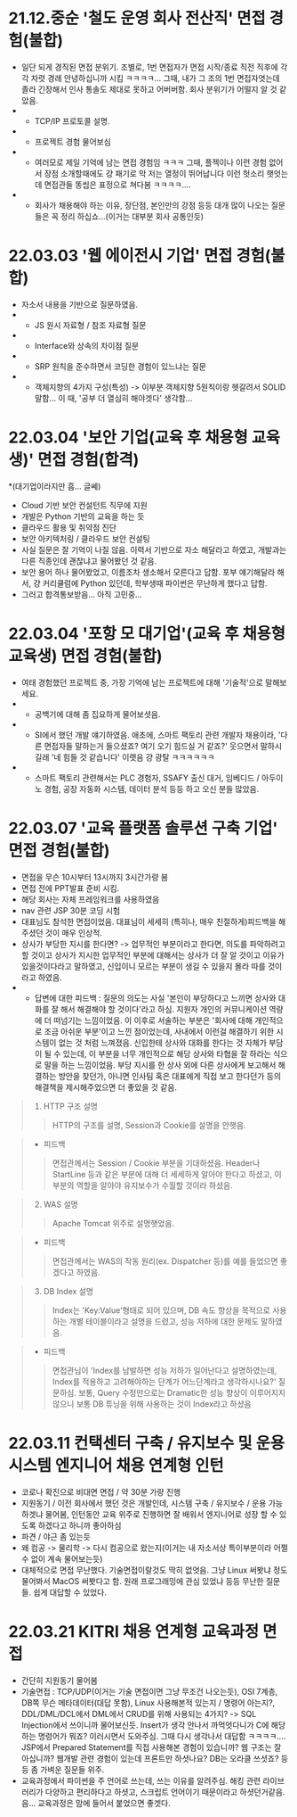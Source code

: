 21.12.중순 '철도 운영 회사 전산직' 면접 경험(불합)
=========================================
- 일단 되게 경직된 면접 분위기. 조별로, 1번 면접자가 면접 시작/종료 직전 직후에 각각 차렷 경례 안녕하십니까 시킴 ㅋㅋㅋㅋ... 그때, 내가 그 조의 1번 면접자엿는데 졸라 긴장해서 인사 통솔도 제대로 못하고 어버버함. 회사 분위기가 어떨지 알 것 같았음.
- - TCP/IP 프로토콜 설명.
- - 프로젝트 경험 물어보심
- - 여러모로 제일 기억에 남는 면접 경험임 ㅋㅋㅋ 그때, 플젝이나 이런 경험 없어서 장점 소개할때에도 걍 패기로 막 저는 열정이 뛰어납니다 이런 헛소리 햇엇는데 면접관들 똥씹은 표정으로 쳐다봄 ㅋㅋㅋㅋ....
- - 회사가 채용해야 하는 이유, 장단점, 본인만의 강점 등등 대개 많이 나오는 질문들은 꼭 정리 하십쇼...(이거는 대부분 회사 공통인듯)

22.03.03 '웹 에이전시 기업' 면접 경험(불합)
====================================
- 자소서 내용을 기반으로 질문하였음.
- - JS 원시 자료형 / 참조 자료형 질문
- - Interface와 상속의 차이점 질문
- - SRP 원칙을 준수하면서 코딩한 경험이 있느냐는 질문
- - 객체지향의 4가지 구성(특성) -> 이부분 객체지향 5원칙이랑 헷갈려서 SOLID 말함... 이 때, '공부 더 열심히 해야겟다' 생각함...

22.03.04 '보안 기업(교육 후 채용형 교육생)' 면접 경험(합격)
================================================
*(대기업이라지만 흠... 글쎄)
- Cloud 기반 보안 컨설턴트 직무에 지원
- 개발은 Python 기반의 교육을 하는 듯
- 클라우드 활용 및 취약점 진단
- 보안 아키텍처링 / 클라우드 보안 컨설팅
- 사실 질문은 잘 기억이 나질 않음. 이력서 기반으로 자소 해달라고 하였고, 개발과는 다른 직종인데 괜찮냐고 물어봤던 것 같음.
- 보안 용어 하나 물어봤었고, 이름조차 생소해서 모른다고 답함. 포부 얘기해달라 해서, 걍 커리큘럼에 Python 있던데, 학부생때 파이썬은 무난하게 했다고 답함.
- 그러고 합격통보받음... 아직 고민중...

22.03.04 '포항 모 대기업'(교육 후 채용형 교육생) 면접 경험(불합)
=====================================================
- 여태 경험했던 프로젝트 중, 가장 기억에 남는 프로젝트에 대해 '기술적'으로 말해보세요.
- - 공백기에 대해 좀 집요하게 물어보셧음.
- - SI에서 했던 개발 얘기하였음. 애초에, 스마트 팩토리 관련 개발자 채용이라, '다른 면접자들 말하는거 들으셨죠? 여기 오기 힘드실 거 같죠?' 웃으면서 말하시길래 '네 힘들 것 같습니다' 이랫음 걍 광탈 ㅋㅋㅋㅋㅋㅋ
- - 스마트 팩토리 관련해서는 PLC 경험자, SSAFY 출신 대거, 임베디드 / 아두이노 경험, 공장 자동화 시스템, 데이터 분석 등등 하고 오신 분들 많았음.

22.03.07 '교육 플랫폼 솔루션 구축 기업' 면접 경험(불합)
==============================================
- 면접을 무슨 10시부터 13시까지 3시간가량 봄
- 면접 전에 PPT발표 준비 시킴.
- 해당 회사는 자체 프레임워크를 사용하였음
- nav 관련 JSP 30분 코딩 시험
- 대표님도 참석한 면접이었음. 대표님이 세세히 (특히나, 매우 친절하게)피드백을 해주셨던 것이 매우 인상적.
- 상사가 부당한 지시를 한다면? -> 업무적인 부분이라고 한다면, 의도를 파악하려고 할 것이고 상사가 지시한 업무적인 부분에 대해서는 상사가 더 잘 알 것이고 이유가 있을것이다라고 말하였고, 신입이니 모르는 부분이 생길 수 있을지 몰라 따를 것이라고 하였음.
- - 답변에 대한 피드백 : 질문의 의도는 사실 '본인이 부당하다고 느끼면 상사와 대화를 잘 해서 해결해야 할 것이다'라고 하심. 지원자 개인의 커뮤니케이션 역량에 더 떠넘기는 느낌이었음. 이 이후로 서술하는 부분은 '회사에 대해 개인적으로 조금 아쉬운 부분'이고 느낀 점이었는데, 사내에서 이런걸 해결하기 위한 시스템이 없는 것 처럼 느껴졌음. 신입한테 상사와 대화를 한다는 것 자체가 부담이 될 수 있는데, 이 부분을 너무 개인적으로 해당 상사와 타협을 잘 하라는 식으로 말을 하는 느낌이었음. 부당 지시를 한 상사 외에 다른 상사에게 보고해서 해결하는 방안을 찾던가, 아니면 인사팀 혹은 대표에게 직접 보고 한다던가 등의 해결책을 제시해주었으면 더 좋았을 것 같음.

> 1. HTTP 구조 설명
> > HTTP의 구조를 설명, Session과 Cookie를 설명을 안햇음. 

> - 피드백
> > 면접관께서는 Session / Cookie 부분을 기대하셨음. Header나 StartLine 등과 같은 부분에 대해 더 세세하게 알아야 한다고 하셨고, 이 부분의 역할을 알아야 유지보수가 수월할 것이라 하셨음.

> 2. WAS 설명
> > Apache Tomcat 위주로 설명햇었음.

> - 피드백
> > 면접관께서는 WAS의 작동 원리(ex. Dispatcher 등)를 예를 들었으면 좋겠다고 하였음.

> 3. DB Index 설명
> > Index는 'Key:Value'형태로 되어 있으며, DB 속도 향상을 목적으로 사용하는 개별 테이블이라고 설명을 드렸고, 성능 저하에 대한 문제도 말하였음.

> - 피드백
> > 면접관님이 'Index를 남발하면 성능 저하가 일어난다고 설명하였는데, Index를 적용하고 고려해야하는 단계가 어느단계라고 생각하시나요?' 질문하심.
> > 보통, Query 수정만으로는 Dramatic한 성능 향상이 이루어지지 않으니 보통 DB 튜닝을 위해 사용하는 것이 Index라고 하셨음

22.03.11 컨택센터 구축 / 유지보수 및 운용 시스템 엔지니어 채용 연계형 인턴
===========================================================
- 코로나 확진으로 비대면 면접 / 약 30분 가량 진행
- 지원동기 / 이전 회사에서 했던 것은 개발인데, 시스템 구축 / 유지보수 / 운용 가능 하겟냐 물어봄, 인턴동안 교육 위주로 진행하면 잘 배워서 엔지니어로 성장 할 수 있도록 하겠다고 하니까 좋아하심
- 파견 / 야근 좀 있는듯
- 왜 컴공 -> 물리학 -> 다시 컴공으로 왔는지(이거는 내 자소서상 특이부분이라 어쩔 수 없이 계속 물어보는듯)
- 대체적으로 면접 무난했다. 기술면접이랄것도 딱히 없엇음. 그냥 Linux 써봣냐 정도 물어봐서 MacOS 써봣다고 함. 원래 프로그래밍에 관심 있었냐 등등 무난한 질문들. 쉽게 대답할 수 있었다.

22.03.21 KITRI 채용 연계형 교육과정 면접
==================================
- 간단히 지원동기 물어봄
- 기술면접 : TCP/UDP(이거는 기술 면접이면 그냥 무조건 나오는듯), OSI 7계층, DB쪽 무슨 메타데이터(대답 못함), Linux 사용해본적 있는지 / 명령어 아는지?, DDL/DML/DCL에서 DML에서 CRUD를 위해 사용되는 4가지? -> SQL Injection에서 쓰이니까 물어보신듯. Insert가 생각 안나서 까먹엇다니가 C에 해당하는 명령어가 뭐죠? 이러시면서 도와주심. 그때 다시 생각나서 대답함 ㅋㅋㅋㅋ.... JSP에서 Prepared Statement를 직접 사용해본 경험이 있습니까? 웹 구조는 잘 아십니까? 웹개발 관련 경험이 있는데 프론트만 하셧나요? DB는 오라클 쓰셧죠? 등등 좀 가벼운 질문들 위주.
- 교육과정에서 파이썬을 주 언어로 쓰는데, 쓰는 이유를 알려주심. 해킹 관련 라이브러리가 다양하고 편리하다고 하셧고, 스크립트 언어이기 때문이라고 하셧던거같음. 음... 교육과정은 맘에 들어서 붙었으면 좋겟다.
